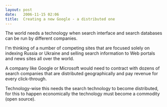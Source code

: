 ```yaml
---
layout: post
date:   2006-11-15 02:06
title:  Creating a new Google - a distributed one
---
```


The world needs a technology when search interface and search databases can
be run by different companies.

I'm thinking of a number of competing sites that are focused solely on
indexing Russia or Ukraine and selling search information to Web portals and
news sites all over the world.

A company like Google or Microsoft would need to contract with dozens of
search companies that are distributed geographically and pay revenue for
every click-through. 

Technology-wise this needs the search technology to
become distributed, for this to happen economically the technology must
become a commodity (open source).
